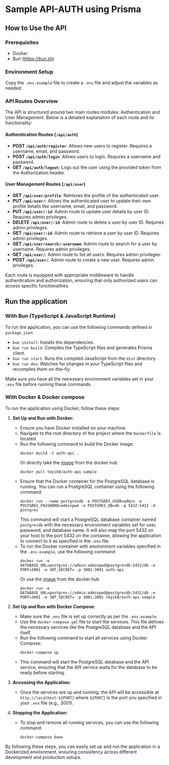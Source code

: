 # Sample API-AUTH using Prisma

## How to Use the API

### Prerequisites

- Docker
- Bun (https://bun.sh)

### Environment Setup

Copy the `.env.example` file to create a `.env` file and adjust the variables as needed:

### API Routes Overview

The API is structured around two main routes modules: Authentication and User Management. Below is a detailed explanation of each route and its functionality:

#### Authentication Routes (`/api/auth`)

- **POST `/api/auth/register`**: Allows new users to register. Requires a username, email, and password.
- **POST `/api/auth/login`**: Allows users to login. Requires a username and password.
- **GET `/api/auth/logout`**: Logs out the user using the provided token from the Authorization header.

#### User Management Routes (`/api/user`)

- **GET `/api/user/profile`**: Retrieves the profile of the authenticated user.
- **PUT `/api/user/`**: Allows the authenticated user to update their own profile details like username, email, and password.
- **PUT `/api/user/:id`**: Admin route to update user details by user ID. Requires admin privileges.
- **DELETE `/api/user/:id`**: Admin route to delete a user by user ID. Requires admin privileges.
- **GET `/api/user/:id`**: Admin route to retrieve a user by user ID. Requires admin privileges.
- **GET `/api/user/search/:username`**: Admin route to search for a user by username. Requires admin privileges.
- **GET `/api/user/`**: Admin route to list all users. Requires admin privileges.
- **POST `/api/user/`**: Admin route to create a new user. Requires admin privileges.

Each route is equipped with appropriate middleware to handle authentication and authorization, ensuring that only authorized users can access specific functionalities.

## Run the application

### With Bun (TypeScript & JavaScript Runtime)

To run the application, you can use the following commands defined in `package.json`:

- `bun install`: Installs the dependencies.
- `bun run build`: Compiles the TypeScript files and generates Prisma client.
- `bun run start`: Runs the compiled JavaScript from the `dist` directory.
- `bun run dev`: Watches for changes in your TypeScript files and recompiles them on-the-fly.

Make sure you have all the necessary environment variables set in your `.env` file before running these commands.

### With Docker & Docker compose

To run the application using Docker, follow these steps:

1. **Set Up and Run with Docker:**

   - Ensure you have Docker installed on your machine.
   - Navigate to the root directory of the project where the `Dockerfile` is located.
   - Run the following command to build the Docker image:
     ```
     docker build -t auth-api .
     ```
     Or directly take the [image](https://hub.docker.com/r/teyik0/auth-api-sample) from the docker hub
     ```
     docker pull teyik0/auth-api-sample
     ```
   - Ensure that the Docker container for the PostgreSQL database is running. You can run a PostgreSQL container using the following command:
     ```
     docker run --name postgresdb -e POSTGRES_USER=admin -e POSTGRES_PASSWORD=adminpwd -e POSTGRES_DB=db -p 5432:5432 -d postgres
     ```
     This command will start a PostgreSQL database container named `postgresdb` with the necessary environment variables set for user, password, and database name. It will also map the port 5432 on your host to the port 5432 on the container, allowing the application to connect to it as specified in the `.env` file.
   - To run the Docker container with environment variables specified in the `.env.example`, use the following command:
     ```
     docker run -e DATABASE_URL=postgres://admin:adminpwd@postgresdb:5432/db -e PORT=3001 -e JWT_SECRET= -p 3001:3001 auth-api
     ```
     Or use the [image](https://hub.docker.com/r/teyik0/auth-api-sample) from the docker hub
     ```
     docker run -e DATABASE_URL=postgres://admin:adminpwd@postgresdb:5432/db -e PORT=3001 -e JWT_SECRET= -p 3001:3001 teyik0/auth-api-sample
     ```

2. **Set Up and Run with Docker Compose:**

   - Make sure the `.env` file is set up correctly as per the `.env.example`.
   - Use the `docker-compose.yml` file to start the services. This file defines the necessary services like the PostgreSQL database and the API itself.
   - Run the following command to start all services using Docker Compose:
     ```
     docker-compose up
     ```
   - This command will start the PostgreSQL database and the API service, ensuring that the API service waits for the database to be ready before starting.

3. **Accessing the Application:**

   - Once the services are up and running, the API will be accessible at `http://localhost:${PORT}` where `${PORT}` is the port you specified in your `.env` file (e.g., 3001).

4. **Stopping the Application:**
   - To stop and remove all running services, you can use the following command:
     ```
     docker-compose down
     ```

By following these steps, you can easily set up and run the application in a Dockerized environment, ensuring consistency across different development and production setups.
